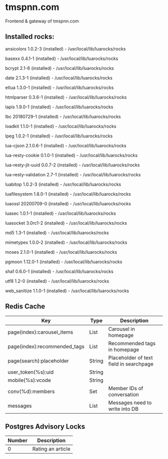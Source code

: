# tmspnn.com

Frontend & gateway of tmspnn.com

## Installed rocks:

ansicolors
1.0.2-3 (installed) - /usr/local/lib/luarocks/rocks

basexx
0.4.1-1 (installed) - /usr/local/lib/luarocks/rocks

bcrypt
2.1-6 (installed) - /usr/local/lib/luarocks/rocks

date
2.1.3-1 (installed) - /usr/local/lib/luarocks/rocks

etlua
1.3.0-1 (installed) - /usr/local/lib/luarocks/rocks

htmlparser
0.3.6-1 (installed) - /usr/local/lib/luarocks/rocks

lapis
1.9.0-1 (installed) - /usr/local/lib/luarocks/rocks

lbc
20180729-1 (installed) - /usr/local/lib/luarocks/rocks

loadkit
1.1.0-1 (installed) - /usr/local/lib/luarocks/rocks

lpeg
1.0.2-1 (installed) - /usr/local/lib/luarocks/rocks

lua-cjson
2.1.0.6-1 (installed) - /usr/local/lib/luarocks/rocks

lua-resty-cookie
0.1.0-1 (installed) - /usr/local/lib/luarocks/rocks

lua-resty-jit-uuid
0.0.7-2 (installed) - /usr/local/lib/luarocks/rocks

lua-resty-validation
2.7-1 (installed) - /usr/local/lib/luarocks/rocks

luabitop
1.0.2-3 (installed) - /usr/local/lib/luarocks/rocks

luafilesystem
1.8.0-1 (installed) - /usr/local/lib/luarocks/rocks

luaossl
20200709-0 (installed) - /usr/local/lib/luarocks/rocks

luasec
1.0.1-1 (installed) - /usr/local/lib/luarocks/rocks

luasocket
3.0rc1-2 (installed) - /usr/local/lib/luarocks/rocks

md5
1.3-1 (installed) - /usr/local/lib/luarocks/rocks

mimetypes
1.0.0-2 (installed) - /usr/local/lib/luarocks/rocks

moses
2.1.0-1 (installed) - /usr/local/lib/luarocks/rocks

pgmoon
1.12.0-1 (installed) - /usr/local/lib/luarocks/rocks

sha1
0.6.0-1 (installed) - /usr/local/lib/luarocks/rocks

utf8
1.2-0 (installed) - /usr/local/lib/luarocks/rocks

web_sanitize
1.1.0-1 (installed) - /usr/local/lib/luarocks/rocks

## Redis Cache

| Key                          | Type   | Description                             |
| ---------------------------- | ------ | --------------------------------------- |
| page(index):carousel_items   | List   | Carousel in homepage                    |
| page(index):recommended_tags | List   | Recommended tags in homepage            |
| page(search):placeholder     | String | Placeholder of text field in searchpage |
| user_token(%s):uid           | String |                                         |
| mobile(%s):vcode             | String |                                         |
| conv(%d):members             | Set    | Member IDs of conversation              |
| messages                     | List   | Messages need to write into DB          |

## Postgres Advisory Locks

| Number | Description       |
| ------ | ----------------- |
| 0      | Rating an article |
